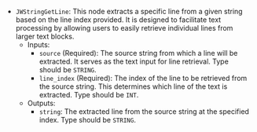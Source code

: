 - `JWStringGetLine`: This node extracts a specific line from a given string based on the line index provided. It is designed to facilitate text processing by allowing users to easily retrieve individual lines from larger text blocks.
    - Inputs:
        - `source` (Required): The source string from which a line will be extracted. It serves as the text input for line retrieval. Type should be `STRING`.
        - `line_index` (Required): The index of the line to be retrieved from the source string. This determines which line of the text is extracted. Type should be `INT`.
    - Outputs:
        - `string`: The extracted line from the source string at the specified index. Type should be `STRING`.
